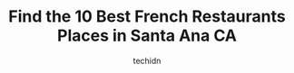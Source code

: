 ---
layout: ampstory
image: https://i0.wp.com/www.depkes.org/wp-content/uploads/2023/06/french-restaurants-0-in-santa-ana-ca-1685843961.jpeg?resize=640,853
author: techidn
featured: false
description: Discover the impressive array of French Restaurants options in Santa Ana CA, where you can find 10 of the largest French Restaurants establishments in the area. From renowned classics to hid
title: Find the 10 Best French Restaurants Places in Santa Ana CA
cover:
   title: Find the 10 Best French Restaurants Places in Santa Ana CA
   subtitle: Rickpate
   background: https://www.depkes.org/wp-content/uploads/2023/06/french-restaurants-0-in-santa-ana-ca-1685843961.jpeg

pages: 
 - layout: thirds
   top: <h1>#1 Black Bear Diner Santa Ana</h1>
   bottom: "<p>Decent brunch spot. Had a wait brunch time on a weekday. I think the portions are very generous and the food was overall good. Dont expect to be blown away but youl</p>"
   background: https://www.depkes.org/wp-content/uploads/2023/06/french-restaurants-1-in-santa-ana-ca-1685843962.png
   backgroundblur: true
 - layout: thirds
   top: <h1>#2 Chapter One - the modern local</h1>
   bottom: "<p>Amazing place to hang out with your group. Lots of music and lots of fun. Variety drinks wine , beer, cocktails etc. I loved fried cheese curds it was amazing. This is of</p>"
   background: https://www.depkes.org/wp-content/uploads/2023/06/french-restaurants-2-in-santa-ana-ca-1685843962.jpeg
   cta:
      link: https://www.depkes.org/blog/find-the-10-best-french-restaurants-places-in-santa-ana-ca/
      text: Find the 10 Best French Restaurants Places in Santa Ana CA
 - layout: thirds
   top: <h1>#3 Mimis Cafe</h1>
   bottom: "<p>17231 17th St, Tustin, CA 92780, United States</p>"
   background: https://www.depkes.org/wp-content/uploads/2023/06/french-restaurants-3-in-santa-ana-ca-1685843963.png
   cta:
      link: https://www.depkes.org/blog/find-the-10-best-french-restaurants-places-in-santa-ana-ca/
      text: Find the 10 Best French Restaurants Places in Santa Ana CA
 - layout: thirds
   top: <h1>#4 Yellow Basket Restaurant Santa Ana</h1>
   bottom: "<p>2860 S Main St, Santa Ana, CA 92707, United States</p>"
   background: https://images.unsplash.com/photo-1618556658017-fd9c732d1360?ixlib=rb-4.0.3&ixid=MnwxMjA3fDB8MHxwaG90by1wYWdlfHx8fGVufDB8fHx8&auto=format&fit=crop&w=640&h=853&q=80
   cta:
      link: https://www.depkes.org/blog/find-the-10-best-french-restaurants-places-in-santa-ana-ca/
      text: Find the 10 Best French Restaurants Places in Santa Ana CA
 - layout: thirds
   top: <h1>#5 Crave Restaurant Downtown Santa Ana</h1>
   bottom: "<p>410 W 4th St 2nd Floor, Santa Ana, CA 92701, United States</p>"
   background: https://images.unsplash.com/photo-1580610447943-1bfbef5efe07?ixlib=rb-4.0.3&ixid=MnwxMjA3fDB8MHxwaG90by1wYWdlfHx8fGVufDB8fHx8&auto=format&fit=crop&w=640&h=853&q=80
   cta:
      link: https://www.depkes.org/blog/find-the-10-best-french-restaurants-places-in-santa-ana-ca/
      text: Find the 10 Best French Restaurants Places in Santa Ana CA
 - layout: thirds
   top: <h1>#6 Pops Cafe</h1>
   bottom: "<p>112 E 9th St, Santa Ana, CA 92701, United States</p>"
   background: https://images.unsplash.com/photo-1614648718611-0635f29016cb?ixlib=rb-4.0.3&ixid=MnwxMjA3fDB8MHxwaG90by1wYWdlfHx8fGVufDB8fHx8&auto=format&fit=crop&w=640&h=853&q=80
   cta:
      link: https://www.depkes.org/blog/find-the-10-best-french-restaurants-places-in-santa-ana-ca/
      text: Find the 10 Best French Restaurants Places in Santa Ana CA
 - layout: thirds
   top: <h1>#7 DönerG Mediterranean Grill-Santa Ana</h1>
   bottom: "<p>121 E Memory Ln Space 3D, Santa Ana, CA 92705, United States</p>"
   background: https://images.unsplash.com/photo-1547366785-564103df7e13?ixlib=rb-4.0.3&ixid=MnwxMjA3fDB8MHxwaG90by1wYWdlfHx8fGVufDB8fHx8&auto=format&fit=crop&w=640&h=853&q=80
   cta:
      link: https://www.depkes.org/blog/find-the-10-best-french-restaurants-places-in-santa-ana-ca/
      text: Find the 10 Best French Restaurants Places in Santa Ana CA
 - layout: thirds
   middle: Continue reading...
   background: https://images.unsplash.com/photo-1489648022186-8f49310909a0?ixlib=rb-4.0.3&ixid=MnwxMjA3fDB8MHxwaG90by1wYWdlfHx8fGVufDB8fHx8&auto=format&fit=crop&w=640&h=853&q=80
   cta:
      link: https://www.depkes.org/blog/find-the-10-best-french-restaurants-places-in-santa-ana-ca/
      text: Find the 10 Best French Restaurants Places in Santa Ana CA
      
---
